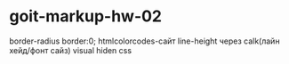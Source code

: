 # goit-markup-hw-02

border-radius
border:0;
htmlcolorcodes-сайт
line-height через calk(лайн хейд/фонт сайз)
visual hiden css